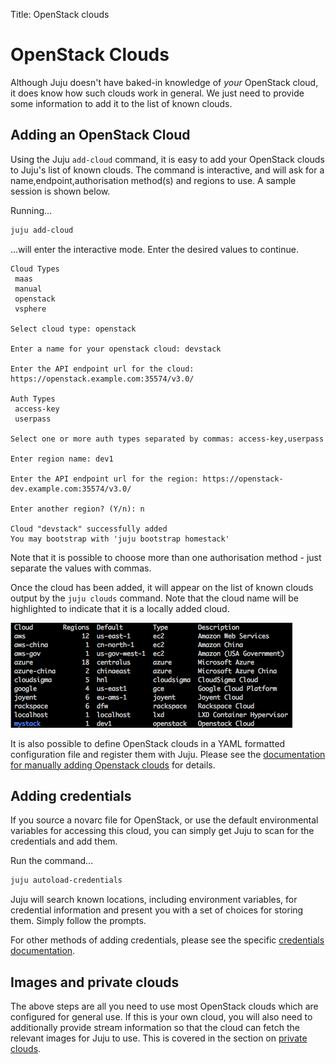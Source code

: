Title: OpenStack clouds

# OpenStack Clouds

Although Juju doesn't have baked-in knowledge of *your* OpenStack cloud, it 
does know how such clouds work in general. We just need to provide some 
information to add it to the list of known clouds.

## Adding an OpenStack Cloud

Using the Juju `add-cloud` command, it is easy to add your OpenStack clouds to 
Juju's list of known clouds. The command is interactive, and will ask for
a name,endpoint,authorisation method(s) and regions to use. A sample session
is shown below.

Running...

```bash
juju add-cloud
```
...will enter the interactive mode. Enter the desired values to continue.

```
Cloud Types
 maas
 manual
 openstack
 vsphere
 
Select cloud type: openstack
  
Enter a name for your openstack cloud: devstack
   
Enter the API endpoint url for the cloud: https://openstack.example.com:35574/v3.0/

Auth Types
 access-key
 userpass

Select one or more auth types separated by commas: access-key,userpass
 
Enter region name: dev1
   
Enter the API endpoint url for the region: https://openstack-dev.example.com:35574/v3.0/
  
Enter another region? (Y/n): n

Cloud "devstack" successfully added
You may bootstrap with 'juju bootstrap homestack'
```

Note that it is possible to choose more than one authorisation method - just 
separate the values with commas.

Once the cloud has been added, it will appear on the list of known clouds 
output by the `juju clouds` command. Note that the cloud name will be 
highlighted to indicate that it is a locally added cloud.

!["juju cloud with locally added cloud"](./media/list-clouds-local.png)

It is also possible to define OpenStack clouds in a YAML formatted configuration
file and register them with Juju. Please see the 
[documentation for manually adding Openstack clouds][manual-openstack] for details.

## Adding credentials

If you source a novarc file for OpenStack, or use the default environmental 
variables for accessing this cloud, you can simply get Juju to scan for the 
credentials and add them.

Run the command...

```bash
juju autoload-credentials
```

Juju will search known locations, including environment variables, for
credential information and present you with a set of choices for storing them. 
Simply follow the prompts.

For other methods of adding credentials, please see the specific 
[credentials documentation][credentials].



## Images and private clouds

The above steps are all you need to use most OpenStack clouds which are 
configured for general use. If this is your own cloud, you will also need to 
additionally provide stream information so that the cloud can fetch the 
relevant images for Juju to use. This is covered in the section on 
[private clouds][simplestreams].

[yaml]: http://www.yaml.org/spec/1.2/spec.html
[simplestreams]: ./howto-privatecloud
[credentials]: ./credentials
[manual-openstack]: ./clouds-openstack-manual

